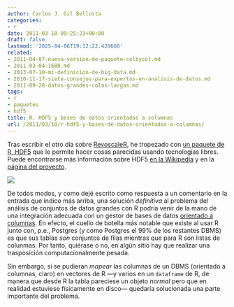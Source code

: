 ```yaml
---
author: Carlos J. Gil Bellosta
categories:
- r
date: 2011-03-10 09:25:23+00:00
draft: false
lastmod: '2025-04-06T19:12:22.428668'
related:
- 2011-04-07-nueva-version-de-paquete-colbycol.md
- 2011-03-04-1680.md
- 2013-07-10-mi-definicion-de-big-data.md
- 2010-11-17-siete-consejos-para-expertos-en-analisis-de-datos.md
- 2011-09-28-datos-grandes-colas-largas.md
tags:
- r
- paquetes
- hdf5
title: R, HDF5 y bases de datos orientadas a columnas
url: /2011/03/10/r-hdf5-y-bases-de-datos-orientadas-a-columnas/
---
```


Tras escribir el otro día sobre [RevoscaleR](http://www.datanalytics.com/2011/03/04/1680/), he tropezado con [un paquete de R, HDF5](http://cran.r-project.org/web/packages/hdf5/index.html) que le permite hacer cosas parecidas usando tecnologías libres. Puede encontrarse más información sobre HDF5 [en la Wikipedia](http://en.wikipedia.org/wiki/Hierarchical_Data_Format) y en la [página del proyecto](http://www.hdfgroup.org/HDF5/whatishdf5.html).

[![](/wp-uploads/2011/03/hdf_logo.jpg)
](/wp-uploads/2011/03/hdf_logo.jpg)

De todos modos, y como dejé escrito como respuesta a un comentario en la entrada que indico más arriba, una solución _definitiva_ al problema del análisis de conjuntos de datos grandes con R podría venir de la mano de una integración adecuada con un gestor de bases de datos [orientado a columnas](http://en.wikipedia.org/wiki/Column-oriented_DBMS). En efecto, el cuello de botella más notable que existe al usar R junto con, p.e., Postgres (y como Postgres el 99% de los restantes DBMS) es que sus tablas _son_ conjuntos de filas mientras que para R son listas de colunmas. Por tanto, quiérase o no, en algún sitio hay que realizar una trasposición computacionalmente pesada.

Sin embargo, si se pudieran _mapear_ las columnas de un DBMS (orientado a columnas, claro) en vectores de R —y varios en un `dataframe` de R, de manera que desde R la tabla pareciese un objeto _normal_ pero que en realidad estuviese físicamente en disco— quedaría solucionada una parte importante del problema.